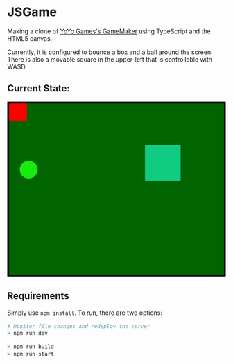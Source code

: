# JSGame

Making a clone of [YoYo Games's GameMaker](https://www.yoyogames.com/gamemaker) using TypeScript and the HTML5 canvas.

Currently, it is configured to bounce a box and a ball around the screen. There is also a movable square in the upper-left that is controllable with WASD.

## Current State:

![Animation](Animation.gif?raw=true "Animation")

## Requirements

Simply use `npm install`. To run, there are two options:

```bash
# Monitor file changes and redeploy the server
> npm run dev
```

```bash
> npm run build
> npm run start
```

